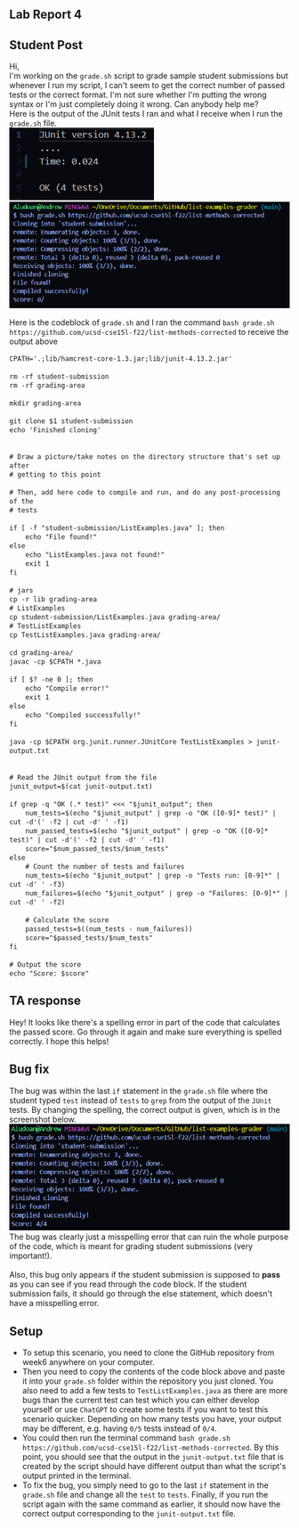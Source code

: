 ## **Lab Report 4**

## Student Post <br/>
Hi, <br/>
I'm working on the `grade.sh` script to grade sample student submissions but whenever I run my script, I can't seem to get the correct number of passed tests or the 
correct format. I'm not sure whether I'm putting the wrong syntax or I'm just completely doing it wrong. Can anybody help me? 
<br/>
Here is the output of the JUnit tests I ran and what I receive when I run the `grade.sh` file. <br/>
![JUnit Output](images/week9_1.png) ![grade.sh output](images/week9_2.png) <br/>

Here is the codeblock of `grade.sh` and I ran the command `bash grade.sh https://github.com/ucsd-cse15l-f22/list-methods-corrected` to receive the output above
```
CPATH='.;lib/hamcrest-core-1.3.jar;lib/junit-4.13.2.jar'

rm -rf student-submission
rm -rf grading-area

mkdir grading-area

git clone $1 student-submission
echo 'Finished cloning'


# Draw a picture/take notes on the directory structure that's set up after
# getting to this point

# Then, add here code to compile and run, and do any post-processing of the
# tests

if [ -f "student-submission/ListExamples.java" ]; then
    echo "File found!"
else 
    echo "ListExamples.java not found!"
    exit 1
fi

# jars
cp -r lib grading-area
# ListExamples
cp student-submission/ListExamples.java grading-area/
# TestListExamples
cp TestListExamples.java grading-area/

cd grading-area/
javac -cp $CPATH *.java

if [ $? -ne 0 ]; then
    echo "Compile error!"
    exit 1
else 
    echo "Compiled successfully!"
fi 

java -cp $CPATH org.junit.runner.JUnitCore TestListExamples > junit-output.txt


# Read the JUnit output from the file
junit_output=$(cat junit-output.txt)

if grep -q "OK (.* test)" <<< "$junit_output"; then
    num_tests=$(echo "$junit_output" | grep -o "OK ([0-9]* test)" | cut -d'(' -f2 | cut -d' ' -f1)
    num_passed_tests=$(echo "$junit_output" | grep -o "OK ([0-9]* test)" | cut -d'(' -f2 | cut -d' ' -f1)
    score="$num_passed_tests/$num_tests"
else
    # Count the number of tests and failures
    num_tests=$(echo "$junit_output" | grep -o "Tests run: [0-9]*" | cut -d' ' -f3)
    num_failures=$(echo "$junit_output" | grep -o "Failures: [0-9]*" | cut -d' ' -f2)

    # Calculate the score
    passed_tests=$((num_tests - num_failures))
    score="$passed_tests/$num_tests"
fi

# Output the score
echo "Score: $score"
```
## TA response <br/>
Hey! It looks like there's a spelling error in part of the code that calculates the passed score. Go through it again and make sure everything is spelled correctly.
I hope this helps! 


## Bug fix <br/>
The bug was within the last `if` statement in the `grade.sh` file where the student typed `test` instead of `tests` to `grep` from the output of the `JUnit` tests. By changing 
the spelling, the correct output is given, which is in the screenshot below. 
<br/>
![correct output](images/week9_3.png) <br/>
The bug was clearly just a misspelling error that can ruin the whole purpose of the code, which is meant for grading student submissions (very important!). 
<br/>
<br/>
Also, this bug only appears if the student submission is supposed to <strong>pass</strong> as you can see if you read through the code block. If the student submission
fails, it should go through the else statement, which doesn't have a misspelling error.

## Setup <br/>
- To setup this scenario, you need to clone the GitHub repository from week6 anywhere on your computer.
- Then you need to copy the contents of the code block above and paste it into your `grade.sh` folder within the repository you just cloned. You also need to add a few
  tests to `TestListExamples.java` as there are more bugs than the current test can test which you can either develop yourself or use `ChatGPT` to create some tests if
  you want to test this scenario quicker. Depending on how many tests you have, your output may be different, e.g. having `0/5` tests instead of `0/4`. 
- You could then run the terminal command `bash grade.sh https://github.com/ucsd-cse15l-f22/list-methods-corrected`. By this point, you should
  see that the output in the `junit-output.txt` file that is created by the script should have different output than what the script's output printed in the terminal.
- To fix the bug, you simply need to go to the last `if` statement in the `grade.sh` file and change all the `test` to `tests`.
  Finally, if you run the script again with the same command as earlier, it should now have the correct output corresponding to the `junit-output.txt` file.




